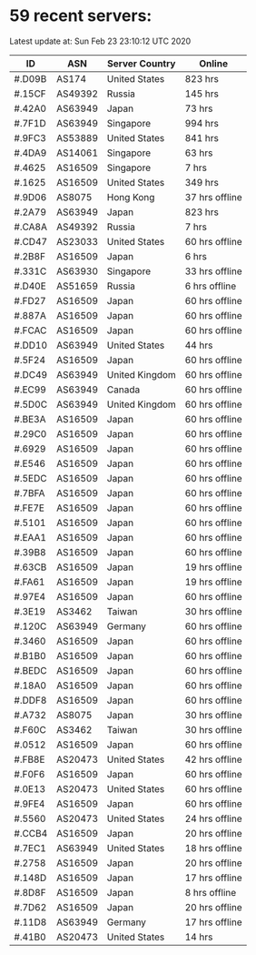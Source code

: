 # 59 recent servers:

Latest update at: Sun Feb 23 23:10:12 UTC 2020

| ID | ASN | Server Country | Online |
| -- | --- | -------------- | ------ |
| #.D09B | AS174 | United States | 823 hrs |
| #.15CF | AS49392 | Russia | 145 hrs |
| #.42A0 | AS63949 | Japan | 73 hrs |
| #.7F1D | AS63949 | Singapore | 994 hrs |
| #.9FC3 | AS53889 | United States | 841 hrs |
| #.4DA9 | AS14061 | Singapore | 63 hrs |
| #.4625 | AS16509 | Singapore | 7 hrs |
| #.1625 | AS16509 | United States | 349 hrs |
| #.9D06 | AS8075 | Hong Kong | 37 hrs offline |
| #.2A79 | AS63949 | Japan | 823 hrs |
| #.CA8A | AS49392 | Russia | 7 hrs |
| #.CD47 | AS23033 | United States | 60 hrs offline |
| #.2B8F | AS16509 | Japan | 6 hrs |
| #.331C | AS63930 | Singapore | 33 hrs offline |
| #.D40E | AS51659 | Russia | 6 hrs offline |
| #.FD27 | AS16509 | Japan | 60 hrs offline |
| #.887A | AS16509 | Japan | 60 hrs offline |
| #.FCAC | AS16509 | Japan | 60 hrs offline |
| #.DD10 | AS63949 | United States | 44 hrs |
| #.5F24 | AS16509 | Japan | 60 hrs offline |
| #.DC49 | AS63949 | United Kingdom | 60 hrs offline |
| #.EC99 | AS63949 | Canada | 60 hrs offline |
| #.5D0C | AS63949 | United Kingdom | 60 hrs offline |
| #.BE3A | AS16509 | Japan | 60 hrs offline |
| #.29C0 | AS16509 | Japan | 60 hrs offline |
| #.6929 | AS16509 | Japan | 60 hrs offline |
| #.E546 | AS16509 | Japan | 60 hrs offline |
| #.5EDC | AS16509 | Japan | 60 hrs offline |
| #.7BFA | AS16509 | Japan | 60 hrs offline |
| #.FE7E | AS16509 | Japan | 60 hrs offline |
| #.5101 | AS16509 | Japan | 60 hrs offline |
| #.EAA1 | AS16509 | Japan | 60 hrs offline |
| #.39B8 | AS16509 | Japan | 60 hrs offline |
| #.63CB | AS16509 | Japan | 19 hrs offline |
| #.FA61 | AS16509 | Japan | 19 hrs offline |
| #.97E4 | AS16509 | Japan | 60 hrs offline |
| #.3E19 | AS3462 | Taiwan | 30 hrs offline |
| #.120C | AS63949 | Germany | 60 hrs offline |
| #.3460 | AS16509 | Japan | 60 hrs offline |
| #.B1B0 | AS16509 | Japan | 60 hrs offline |
| #.BEDC | AS16509 | Japan | 60 hrs offline |
| #.18A0 | AS16509 | Japan | 60 hrs offline |
| #.DDF8 | AS16509 | Japan | 60 hrs offline |
| #.A732 | AS8075 | Japan | 30 hrs offline |
| #.F60C | AS3462 | Taiwan | 30 hrs offline |
| #.0512 | AS16509 | Japan | 60 hrs offline |
| #.FB8E | AS20473 | United States | 42 hrs offline |
| #.F0F6 | AS16509 | Japan | 60 hrs offline |
| #.0E13 | AS20473 | United States | 60 hrs offline |
| #.9FE4 | AS16509 | Japan | 60 hrs offline |
| #.5560 | AS20473 | United States | 24 hrs offline |
| #.CCB4 | AS16509 | Japan | 20 hrs offline |
| #.7EC1 | AS63949 | United States | 18 hrs offline |
| #.2758 | AS16509 | Japan | 20 hrs offline |
| #.148D | AS16509 | Japan | 17 hrs offline |
| #.8D8F | AS16509 | Japan | 8 hrs offline |
| #.7D62 | AS16509 | Japan | 20 hrs offline |
| #.11D8 | AS63949 | Germany | 17 hrs offline |
| #.41B0 | AS20473 | United States | 14 hrs |

